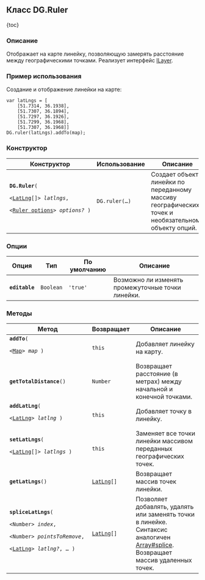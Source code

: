 ## Класс DG.Ruler

{toc}

### Описание

Отображает на карте линейку, позволяющую замерять расстояние между географическими точками. Реализует интерфейс [ILayer](/doc/2.0/maps/manual/interfaces#ilayer).

### Пример использования

Создание и отображение линейки на карте:

    var latLngs = [
        [51.7314, 36.1938],
        [51.7307, 36.1894],
        [51.7297, 36.1926],
        [51.7299, 36.1968],
        [51.7307, 36.1968]]
    DG.ruler(latLngs).addTo(map);

### Конструктор

<table>
    <thead>
        <tr>
            <th>Конструктор</th>
            <th>Использование</th>
            <th>Описание</th>
        </tr>
    </thead>
    <tbody>
        <tr>
            <td><code><b>DG.Ruler</b>(
                <nobr>&lt;<a href="/doc/2.0/maps/manual/base-classes#класс-dglatlng">LatLng</a>[]&gt; <i>latlngs</i>, </nobr>
                <nobr>&lt;<a href="#опции">Ruler options</a>&gt; <i>options?</i> )</nobr>
            </code></td>
            <td>
                <code>DG.ruler(&hellip;)</code>
            </td>
            <td>Создает объект линейки по переданному массиву географических точек и необязательному объекту опций.</td>
        </tr>
    </tbody>
</table>

### Опции

<table>
    <thead>
        <tr>
            <th>Опция</th>
            <th>Тип</th>
            <th>По умолчанию</th>
            <th>Описание</th>
        </tr>
    </thead>
    <tbody>
        <tr>
            <td><code><b>editable</b></code></td>
            <td><code>Boolean</code></td>
            <td><code><span class="string">'true'</span></td>
            <td>Возможно ли изменять промежуточные точки линейки.</td>
        </tr>
    </tbody>
</table>

### Методы
<table>
    <thead>
        <tr>
            <th>Метод</th>
            <th>Возвращает</th>
            <th>Описание</th>
        </tr>
    </thead>
    <tbody>
        <tr>
            <td><code><b>addTo</b>(
                <nobr>&lt;<a href="/doc/2.0/maps/manual/map#описание">Map</a>&gt; <i>map</i> )</nobr>
            </code></td>
            <td><code>this</code></td>
            <td>Добавляет линейку на карту.</td>
        </tr>
        <tr>
            <td><code><b>getTotalDistance</b>()</nobr></code></td>
            <td><code>Number</code></td>
            <td>Возвращает расстояние (в метрах) между начальной и конечной точками.</td>
        </tr>
        <tr>
            <td><code><b>addLatLng</b>(
                <nobr>&lt;<a href="/doc/2.0/maps/manual/base-classes#класс-dglatlng">LatLng</a>&gt; <i>latlng</i> )</nobr>
            </code></td>
            <td><code>this</code></td>
            <td>Добавляет точку в линейку.</td>
        </tr>
        <tr>
            <td><code><b>setLatLngs</b>(
                <nobr>&lt;<a href="/doc/2.0/maps/manual/base-classes#класс-dglatlng">LatLng</a>[]&gt; <i>latlngs</i> )</nobr>
            </code></td>
            <td><code>this</code></td>
            <td>Заменяет все точки линейки массивом переданных географических точек.</td>
        </tr>
        <tr>
            <td><code><b>getLatLngs</b>()</code></td>
            <td><code><a href="/doc/2.0/maps/manual/base-classes#класс-dglatlng">LatLng</a>[]</code></td>
            <td>Возвращает массив точек линейки.</td>
        </tr>
        <tr>
            <td><code><b>spliceLatLngs</b>(
                <nobr>&lt;Number&gt; <i>index</i></nobr>,
                <nobr>&lt;Number&gt; <i>pointsToRemove</i></nobr>,
                <nobr>&lt;<a href="/doc/2.0/maps/manual/base-classes#класс-dglatlng">LatLng</a>&gt; <i>latlng?</i>, &hellip; )</nobr>
            </code></td>
            <td><code><a href="/doc/2.0/maps/manual/base-classes#класс-dglatlng">LatLng</a>[]</code></td>
            <td>Позволяет добавлять, удалять или заменять точки в линейке. Синтаксис аналогичен <a target="_blank" href="https://developer.mozilla.org/en/JavaScript/Reference/Global_Objects/Array/splice">Array#splice</a>. Возвращает массив удаленных точек.</td>
        </tr>
    </tbody>
</table>